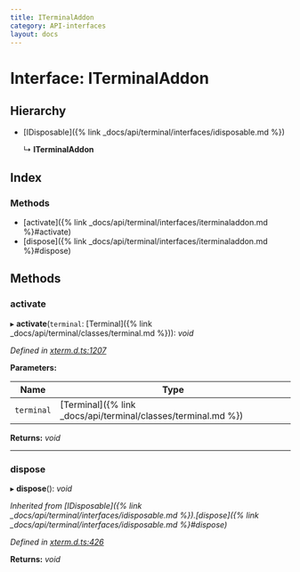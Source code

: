 ```yaml
---
title: ITerminalAddon
category: API-interfaces
layout: docs
---
```



# Interface: ITerminalAddon

## Hierarchy

* [IDisposable]({% link _docs/api/terminal/interfaces/idisposable.md %})

  ↳ **ITerminalAddon**

## Index

### Methods

* [activate]({% link _docs/api/terminal/interfaces/iterminaladdon.md %}#activate)
* [dispose]({% link _docs/api/terminal/interfaces/iterminaladdon.md %}#dispose)

## Methods

###  activate

▸ **activate**(`terminal`: [Terminal]({% link _docs/api/terminal/classes/terminal.md %})): *void*

*Defined in [xterm.d.ts:1207](https://github.com/xtermjs/xterm.js/blob/5.3.0/typings/xterm.d.ts#L1207)*

**Parameters:**

Name | Type |
------ | ------ |
`terminal` | [Terminal]({% link _docs/api/terminal/classes/terminal.md %}) |

**Returns:** *void*

___

###  dispose

▸ **dispose**(): *void*

*Inherited from [IDisposable]({% link _docs/api/terminal/interfaces/idisposable.md %}).[dispose]({% link _docs/api/terminal/interfaces/idisposable.md %}#dispose)*

*Defined in [xterm.d.ts:426](https://github.com/xtermjs/xterm.js/blob/5.3.0/typings/xterm.d.ts#L426)*

**Returns:** *void*
